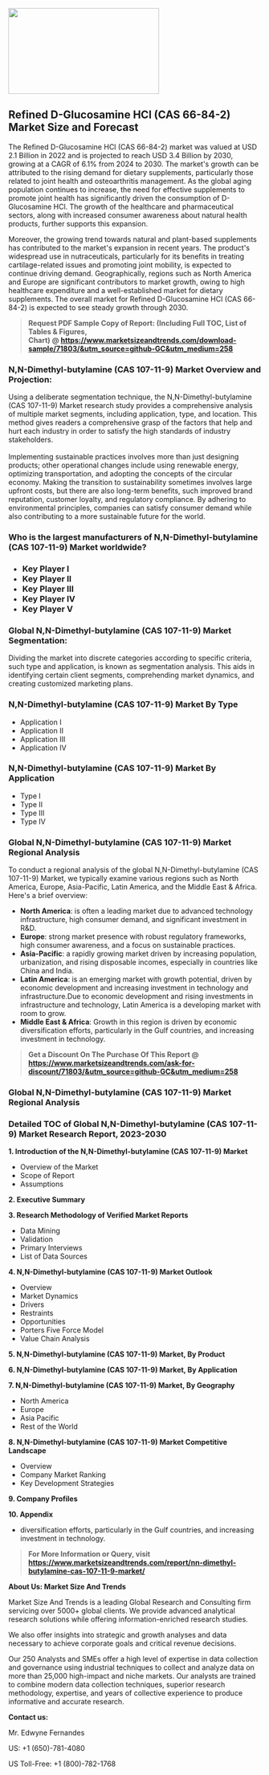 <p><img class="alignnone size-medium wp-image-20088" src="https://ffe5etoiles.com/wp-content/uploads/2024/12/MST1-300x171.png" alt="" width="300" height="171" /></p><h2>Refined D-Glucosamine HCl (CAS 66-84-2) Market Size and Forecast</h2><p>The Refined D-Glucosamine HCl (CAS 66-84-2) market was valued at USD 2.1 Billion in 2022 and is projected to reach USD 3.4 Billion by 2030, growing at a CAGR of 6.1% from 2024 to 2030. The market's growth can be attributed to the rising demand for dietary supplements, particularly those related to joint health and osteoarthritis management. As the global aging population continues to increase, the need for effective supplements to promote joint health has significantly driven the consumption of D-Glucosamine HCl. The growth of the healthcare and pharmaceutical sectors, along with increased consumer awareness about natural health products, further supports this expansion.</p><p>Moreover, the growing trend towards natural and plant-based supplements has contributed to the market's expansion in recent years. The product's widespread use in nutraceuticals, particularly for its benefits in treating cartilage-related issues and promoting joint mobility, is expected to continue driving demand. Geographically, regions such as North America and Europe are significant contributors to market growth, owing to high healthcare expenditure and a well-established market for dietary supplements. The overall market for Refined D-Glucosamine HCl (CAS 66-84-2) is expected to see steady growth through 2030.</p></p><blockquote id="" class=""><strong>Request PDF Sample Copy of Report: (Including Full TOC, List of Tables &amp; Figures, Chart)&nbsp;@&nbsp;<strong><a href="https://www.marketsizeandtrends.com/download-sample/71803/&utm_source=github-GC&utm_medium=258" target="_blank">https://www.marketsizeandtrends.com/download-sample/71803/&utm_source=github-GC&utm_medium=258</a></strong></strong></blockquote><h3 id="" class="">N,N-Dimethyl-butylamine (CAS 107-11-9) Market&nbsp;Overview and Projection:</h3><p id="" class="">Using a deliberate segmentation technique, the N,N-Dimethyl-butylamine (CAS 107-11-9) Market research study provides a comprehensive analysis of multiple market segments, including application, type, and location. This method gives readers a comprehensive grasp of the factors that help and hurt each industry in order to satisfy the high standards of industry stakeholders. <br /> <br />Implementing sustainable practices involves more than just designing products; other operational changes include using renewable energy, optimizing transportation, and adopting the concepts of the circular economy. Making the transition to sustainability sometimes involves large upfront costs, but there are also long-term benefits, such improved brand reputation, customer loyalty, and regulatory compliance. By adhering to environmental principles, companies can satisfy consumer demand while also contributing to a more sustainable future for the world.</p><h3 id="" class="">Who is the largest manufacturers of&nbsp;N,N-Dimethyl-butylamine (CAS 107-11-9) Market worldwide?</h3><h3 class=""><p><ul><li>Key Player I </li><li> Key Player II </li><li> Key Player III </li><li> Key Player IV </li><li> Key Player V</li></ul></p></h3><h3 id="" class="">Global&nbsp;N,N-Dimethyl-butylamine (CAS 107-11-9) Market Segmentation:</h3><p id="" class="">Dividing the market into discrete categories according to specific criteria, such type and application, is known as segmentation analysis. This aids in identifying certain client segments, comprehending market dynamics, and creating customized marketing plans.</p><h3 id="" class="">N,N-Dimethyl-butylamine (CAS 107-11-9) Market&nbsp;By Type</h3><p><p><ul><li>Application I </li><li> Application II </li><li> Application III </li><li> Application IV</p></li></ul></p></p><h3 id="" class="">N,N-Dimethyl-butylamine (CAS 107-11-9) Market&nbsp;By Application</h3><p class=""><p><ul><li>Type I </li><li> Type II </li><li> Type III </li><li> Type IV</li></ul></p></p><h3 id="" class="">Global N,N-Dimethyl-butylamine (CAS 107-11-9) Market Regional Analysis</h3><p id="" class="">To conduct a regional analysis of the global N,N-Dimethyl-butylamine (CAS 107-11-9) Market, we typically examine various regions such as North America, Europe, Asia-Pacific, Latin America, and the Middle East &amp; Africa. Here's a brief overview:</p><ul><li><strong>North America</strong>: is often a leading market due to advanced technology infrastructure, high consumer demand, and significant investment in R&amp;D.</li><li><strong>Europe</strong>: strong market presence with robust regulatory frameworks, high consumer awareness, and a focus on sustainable practices.</li><li><strong>Asia-Pacific</strong>: a rapidly growing market driven by increasing population, urbanization, and rising disposable incomes, especially in countries like China and India.</li><li><strong>Latin America</strong>: is an emerging market with growth potential, driven by economic development and increasing investment in technology and infrastructure.Due to economic development and rising investments in infrastructure and technology, Latin America is a developing market with room to grow.</li><li><strong>Middle East &amp; Africa</strong>: Growth in this region is driven by economic diversification efforts, particularly in the Gulf countries, and increasing investment in technology.</li></ul><blockquote id="" class=""><strong>Get a Discount On The Purchase Of This Report @ <strong><a href="https://www.marketsizeandtrends.com/ask-for-discount/71803/&utm_source=github-GC&utm_medium=258" target="_blank">https://www.marketsizeandtrends.com/ask-for-discount/71803/&utm_source=github-GC&utm_medium=258</a></strong></strong></blockquote><h3 id="" class="">Global N,N-Dimethyl-butylamine (CAS 107-11-9) Market Regional Analysis</h3><h3 id="" class="">Detailed TOC of Global N,N-Dimethyl-butylamine (CAS 107-11-9) Market Research Report, 2023-2030</h3><p id="" class=""><strong>1. Introduction of the N,N-Dimethyl-butylamine (CAS 107-11-9) Market</strong></p><ul><li>Overview of the Market</li><li>Scope of Report</li><li>Assumptions</li></ul><p id="" class=""><strong>2. Executive Summary</strong></p><p id="" class=""><strong>3. Research Methodology of Verified Market Reports</strong></p><ul><li>Data Mining</li><li>Validation</li><li>Primary Interviews</li><li>List of Data Sources</li></ul><p id="" class=""><strong>4. N,N-Dimethyl-butylamine (CAS 107-11-9) Market Outlook</strong></p><ul><li>Overview</li><li>Market Dynamics</li><li>Drivers</li><li>Restraints</li><li>Opportunities</li><li>Porters Five Force Model</li><li>Value Chain Analysis</li></ul><p id="" class=""><strong>5. N,N-Dimethyl-butylamine (CAS 107-11-9) Market, By Product</strong></p><p id="" class=""><strong>6. N,N-Dimethyl-butylamine (CAS 107-11-9) Market, By Application</strong></p><p id="" class=""><strong>7. N,N-Dimethyl-butylamine (CAS 107-11-9) Market, By Geography</strong></p><ul><li>North America</li><li>Europe</li><li>Asia Pacific</li><li>Rest of the World</li></ul><p id="" class=""><strong>8. N,N-Dimethyl-butylamine (CAS 107-11-9) Market Competitive Landscape</strong></p><ul><li>Overview</li><li>Company Market Ranking</li><li>Key Development Strategies</li></ul><p id="" class=""><strong>9. Company Profiles</strong></p><p id="" class=""><strong>10. Appendix</strong></p><ul><li>diversification efforts, particularly in the Gulf countries, and increasing investment in technology.</li></ul><blockquote id="" class=""><strong>For More Information or Query, visit <strong><strong><a href="https://www.marketsizeandtrends.com/report/nn-dimethyl-butylamine-cas-107-11-9-market/" target="_blank">https://www.marketsizeandtrends.com/report/nn-dimethyl-butylamine-cas-107-11-9-market/</a></strong></strong></strong></blockquote><p id="" class=""><strong>About Us: Market Size And Trends</strong></p><p id="" class="">Market Size And Trends is a leading Global Research and Consulting firm servicing over 5000+ global clients. We provide advanced analytical research solutions while offering information-enriched research studies.</p><p id="" class="">We also offer insights into strategic and growth analyses and data necessary to achieve corporate goals and critical revenue decisions.</p><p id="" class="">Our 250 Analysts and SMEs offer a high level of expertise in data collection and governance using industrial techniques to collect and analyze data on more than 25,000 high-impact and niche markets. Our analysts are trained to combine modern data collection techniques, superior research methodology, expertise, and years of collective experience to produce informative and accurate research.</p><p id="" class=""><strong>Contact us:</strong></p><p id="" class="">Mr. Edwyne Fernandes</p><p id="" class="">US: +1 (650)-781-4080</p><p id="" class="">US Toll-Free: +1 (800)-782-1768</p>
